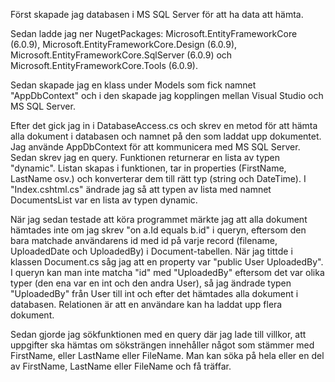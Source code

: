 Först skapade jag databasen i MS SQL Server för att ha data att hämta. 

Sedan ladde jag ner NugetPackages: Microsoft.EntityFrameworkCore (6.0.9), Microsoft.EntityFrameworkCore.Design (6.0.9), Microsoft.EntityFrameworkCore.SqlServer (6.0.9) och
Microsoft.EntityFrameworkCore.Tools (6.0.9).

Sedan skapade jag en klass under Models som fick namnet "AppDbContext" och i den skapade jag kopplingen mellan
Visual Studio och MS SQL Server.

Efter det gick jag in i DatabaseAccess.cs och skrev en metod för att hämta alla dokument i databasen och namnet
på den som laddat upp dokumentet. Jag använde AppDbContext för att kommunicera med MS SQL Server. Sedan skrev jag en query. Funktionen returnerar en lista av typen "dynamic". Listan skapas i funktionen, tar in properties (FirstName, LastName osv.) och konverterar dem till rätt typ (string och DateTime). I "Index.cshtml.cs" ändrade jag så att typen av lista med namnet DocumentsList var en lista av typen dynamic.

När jag sedan testade att köra programmet märkte jag att alla dokument hämtades inte om jag skrev "on a.Id equals b.id" i queryn, eftersom den bara matchade användarens id med id på varje record (filename, UploadedDate och UploadedBy) i Document-tabellen. När jag tittde i klassen Document.cs såg jag att en property var "public User UploadedBy". I queryn kan man inte matcha "id" med "UploadedBy" eftersom det var olika typer (den ena var en int och den andra User), så jag ändrade typen "UploadedBy" från User till int och efter det hämtades alla dokument i databasen. Relationen är att en användare kan ha laddat upp flera dokument.

Sedan gjorde jag sökfunktionen med en query där jag lade till villkor, att uppgifter ska hämtas om söksträngen innehåller något som stämmer med FirstName, eller LastName eller FileName. Man kan söka på hela eller en del av FirstName, LastName eller FileName och få träffar.